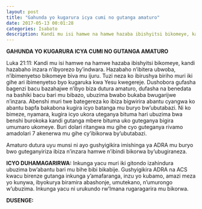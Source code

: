 ```yaml
---
layout: post
title: "Gahunda yo kugarura icya cumi no gutanga amaturo"
date: 2017-05-13 00:01:28
categories: Isabato
description: Kandi mu isi hamwe na hamwe hazaba ibishyitsi bikomeye, kandi hazabaho inzara n’ibyorezo by’indwara. Hazabaho n’ibitera ubwoba, n’ibimenyetso bikomeye biva mu ijuru. Tuzi neza ko ibirushya biriho muri iki gihe ari ibimenyetso byo kugaruka kwa Yesu kwegereje.
---
```


<b>GAHUNDA YO KUGARURA ICYA CUMI NO GUTANGA AMATURO</b>

Luka 21:11: Kandi mu isi hamwe na hamwe hazaba ibishyitsi bikomeye, kandi hazabaho inzara n’ibyorezo by’indwara. Hazabaho n’ibitera ubwoba, n’ibimenyetso bikomeye biva mu ijuru. Tuzi neza ko ibirushya biriho muri iki gihe ari ibimenyetso byo kugaruka kwa Yesu kwegereje. Dushobora gufasha bagenzi bacu bazahajwe n’ibyo biza dutura amaturo, dufasha na benedata na bashiki bacu  bari mu bibazo, ubuzima bwabo bukaba bwugarijwe n’inzara.  Abenshi muri twe bategereza ko ibiza bigwirira abantu cyangwa ko abantu bapfa bakabona kugira icyo batanga  mu buryo bw’ubutabazi.  Ni ko bimeze, nyamara, kugira icyo ukora uteganya  bituma hari ubuzima bwa benshi burokoka kandi gutanga mbere bituma uko guteganya bigira umumaro ukomeye. Buri dolari ritangwa mu gihe cyo guteganya rivamo amadolari 7 akenerwa mu gihe cy’ibikorwa by’ubutabazi. 

Amaturo dutura uyu munsi ni ayo gushyigikira imishinga ya ADRA mu buryo bwo guteganyiriza ibiza n’inzara hamwe n’ibindi bikorwa by’ubugiraneza.
 
<b>ICYO DUHAMAGARIRWA:</b> Inkunga yacu muri iki gitondo izahindura ubuzima bw’abantu bari mu bihe bibi bikabije. Gushyigikira ADRA na ACS kwacu birenze gutanga inkunga y’amafaranga, inzu yo kubamo, amazi meza yo kunywa, ibyokurya biramira abashonje, umutekano, n’umurongo w’ubuzima.  Inkunga yacu ni urukundo rw’Imana rugaragarira mu bikorwa.

<b>DUSENGE:</b>
